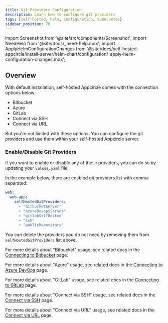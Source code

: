 ```yaml
---
title: Git Providers Configuration
description: Learn how to configure git providers
tags: [self-hosted, helm, configuration, kubernetes]
sidebar_position: 70
---
```


import Screenshot from '@site/src/components/Screenshot';
import NeedHelp from '@site/docs/\_need-help.mdx';
import ApplyHelmConfigurationChanges from '@site/docs/self-hosted-appcircle/install-server/helm-chart/configuration/\_apply-helm-configuration-changes.mdx';

## Overview

With default installation, self-hosted Appcircle comes with the connection options below:

- Bitbucket
- Azure
- GitLab
- Connect via SSH
- Connect via URL

<Screenshot url='https://cdn.appcircle.io/docs/assets/be-2031-git-providers-v2.png' />

But you're not limited with these options. You can configure the git providers and use them within your self-hosted Appcircle server.

### Enable/Disable Git Providers

If you want to enable or disable any of these providers, you can do so by updating your `values.yaml` file.

In the example below, there are enabled git providers list with comma separated:

```yaml
web:
  web-app:
    selfHostedGitProviders:
      - "bitbucketServer"
      - "azureDevopsServer"
      - "gitlabSelfHosted"
      - "ssh"
      - "publicRepository"
```

You can delete the providers you do not need by removing them from `selfHostedGitProviders` list above.

<ApplyHelmConfigurationChanges />

For more details about "Bitbucket" usage, see related docs in the [Connecting to Bitbucket](/build/manage-the-connections/connection-guides/connecting-to-bitbucket) page.

For more details about "Azure" usage, see related docs in the [Connecting to Azure DevOps](/build/manage-the-connections/connection-guides/connecting-to-azure) page.

For more details about "GitLab" usage, see related docs in the [Connecting to GitLab](/build/manage-the-connections/connection-guides/connecting-to-gitlab) page.

For more details about "Connect via SSH" usage, see related docs in the [Connect via SSH](/build/manage-the-connections/connection-guides/connecting-to-private-repository-via-ssh) page.

For more details about "Connect via URL" usage, see related docs in the [Connect via URL](/build/manage-the-connections/connection-guides/connecting-to-public-repository) page.

<NeedHelp />